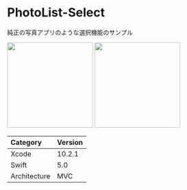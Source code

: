 # PhotoList-Select
純正の写真アプリのような選択機能のサンプル

<img src="https://github.com/ddd503/Image-Resource/raw/master/tap-select.gif" width="200"> <img src="https://github.com/ddd503/Image-Resource/raw/master/swipe-select.gif" width="200">

|Category | Version |
|:-----------|:------------|
| Xcode | 10.2.1 |
| Swift | 5.0 |
| Architecture | MVC |
